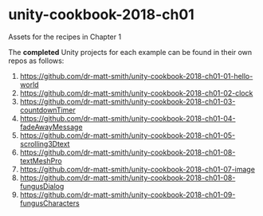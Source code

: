 # unity-cookbook-2018-ch01
Assets for the recipes in Chapter 1

The **completed** Unity projects for each example can be found in their own repos as follows:

1. https://github.com/dr-matt-smith/unity-cookbook-2018-ch01-01-hello-world
2. https://github.com/dr-matt-smith/unity-cookbook-2018-ch01-02-clock
3. https://github.com/dr-matt-smith/unity-cookbook-2018-ch01-03-countdownTimer
4. https://github.com/dr-matt-smith/unity-cookbook-2018-ch01-04-fadeAwayMessage
5. https://github.com/dr-matt-smith/unity-cookbook-2018-ch01-05-scrolling3Dtext
6. https://github.com/dr-matt-smith/unity-cookbook-2018-ch01-08-textMeshPro
7. https://github.com/dr-matt-smith/unity-cookbook-2018-ch01-07-image
8. https://github.com/dr-matt-smith/unity-cookbook-2018-ch01-08-fungusDialog
9. https://github.com/dr-matt-smith/unity-cookbook-2018-ch01-09-fungusCharacters
